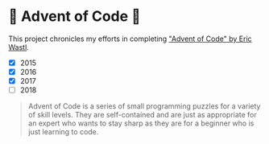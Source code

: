 # :christmas_tree: Advent of Code :christmas_tree:

This project chronicles my efforts in completing ["Advent of Code" by Eric Wastl](http://adventofcode.com/).

- [x] 2015
- [x] 2016
- [x] 2017
- [ ] 2018

>Advent of Code is a series of small programming puzzles for a variety of skill levels. They are self-contained and are just as appropriate for an expert who wants to stay sharp as they are for a beginner who is just learning to code.
